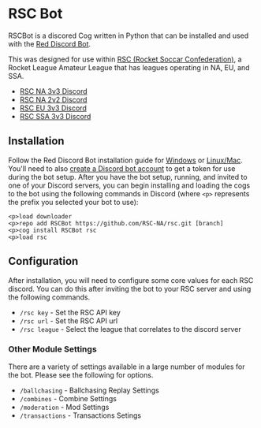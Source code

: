 # RSC Bot

RSCBot is a discored Cog written in Python that can be installed and used with the [Red Discord Bot](https://docs.discord.red/en/stable/index.html).

This was designed for use within [RSC (Rocket Soccar Confederation)](https://www.rocketsoccarconfederation.com/), a Rocket League Amateur League that has leagues operating in NA, EU, and SSA.

- [RSC NA 3v3 Discord](https://discord.gg/rsc)
- [RSC NA 2v2 Discord](https://discord.gg/se6NwxKjpZ)
- [RSC EU 3v3 Discord](https://discord.gg/Bw4rvpG)
- [RSC SSA 3v3 Discord](https://discord.gg/h2ynTF4mNJ)

## Installation

Follow the Red Discord Bot installation guide for [Windows](https://docs.discord.red/en/stable/install_windows.html) or [Linux/Mac](https://docs.discord.red/en/stable/install_linux_mac.html). You'll need to also [create a Discord bot account](https://discordpy.readthedocs.io/en/latest/discord.html) to get a token for use during the bot setup. After you have the bot setup, running, and invited to one of your Discord servers, you can begin installing and loading the cogs to the bot using the following commands in Discord (where `<p>` represents the prefix you selected your bot to use):

```
<p>load downloader
<p>repo add RSCBot https://github.com/RSC-NA/rsc.git [branch]
<p>cog install RSCBot rsc 
<p>load rsc 
```

## Configuration

After installation, you will need to configure some core values for each RSC discord. You can do this after inviting the bot to your RSC server and using the following commands.

- `/rsc key` - Set the RSC API key
- `/rsc url` - Set the RSC API url
- `/rsc league` - Select the league that correlates to the discord server

### Other Module Settings

There are a variety of settings available in a large number of modules for the bot. Please see the following for options.

- `/ballchasing` - Ballchasing Replay Settings
- `/combines` - Combine Settings
- `/moderation` - Mod Settings
- `/transactions` - Transactions Setings

